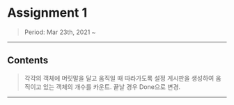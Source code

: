 # Assignment 1
> Period: Mar 23th, 2021 ~
***

## Contents
> 각각의 객체에 머릿말을 달고 움직일 때 따라가도록 설정
> 게시판을 생성하여 움직이고 있는 객체의 개수를 카운트. 끝날 경우 Done으로 변경.
***
